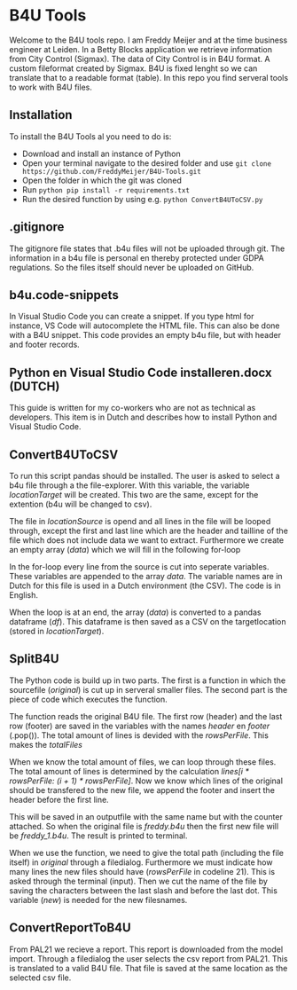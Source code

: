 # B4U Tools
Welcome to the B4U tools repo. I am Freddy Meijer and at the time business engineer at Leiden. In a Betty Blocks application we retrieve information from City Control (Sigmax). The data of City Control is in B4U format. A custom fileformat created by Sigmax. B4U is fixed lenght so we can translate that to a readable format (table). In this repo you find serveral tools to work with B4U files.

## Installation
To install the B4U Tools al you need to do is:

- Download and install an instance of Python
- Open your terminal navigate to the desired folder and use `git clone https://github.com/FreddyMeijer/B4U-Tools.git`
- Open the folder in which the git was cloned
- Run `python pip install -r requirements.txt`
- Run the desired function by using e.g. `python ConvertB4UToCSV.py`

## .gitignore
The gitignore file states that .b4u files will not be uploaded through git. The information in a b4u file is personal en thereby protected under GDPA regulations. So the files itself should never be uploaded on GitHub.

## b4u.code-snippets
In Visual Studio Code you can create a snippet. If you type html for instance, VS Code will autocomplete the HTML file. This can also be done with a B4U snippet. This code provides an empty b4u file, but with header and footer records.

## Python en Visual Studio Code installeren.docx (DUTCH)
This guide is written for my co-workers who are not as technical as developers. This item is in Dutch and describes how to install Python and Visual Studio Code.
 
## ConvertB4UToCSV
To run this script pandas should be installed. The user is asked to select a b4u file through a the file-explorer. With this variable, the variable *locationTarget* will be created. This two are the same, except for the extention (b4u will be changed to csv).

The file in *locationSource* is opend and all lines in the file will be looped through, except the first and last line which are the header and tailline of the file which does not include data we want to extract. Furthermore we create an empty array (*data*) which we will fill in the following for-loop

In the for-loop every line from the source is cut into seperate variables. These variables are appended to the array *data*. The variable names are in Dutch for this file is used in a Dutch environment (the CSV). The code is in English. 

When the loop is at an end, the array (*data*) is converted to a pandas dataframe (*df*). This dataframe is then saved as a CSV on the targetlocation (stored in *locationTarget*).

## SplitB4U
The Python code is build up in two parts. The first is a function in which the sourcefile (*original*) is cut up in serveral smaller files. The second part is the piece of code which executes the function.

The function reads the original B4U file. The first row (header) and the last row (footer) are saved in the variables with the names *header* en *footer* (.pop()). The total amount of lines is devided with the *rowsPerFile*. This makes the *totalFiles* 

When we know the total amount of files, we can loop through these files. The total amount of lines is determined by the calculation *lines[i * rowsPerFile: (i + 1) * rowsPerFile]*. Now we know which lines of the original should be transfered to the new file, we append the footer and insert the header before the first line. 

This will be saved in an outputfile with the same name but with the counter attached. So when the original file is *freddy.b4u* then the first new file will be *freddy_1.b4u*. The result is printed to terminal.

When we use the function, we need to give the total path (including the file itself) in *original* through a filedialog. Furthermore we must indicate how many lines the new files should have (*rowsPerFile* in codeline 21). This is asked through the terminal (input). Then we cut the name of the file by saving the characters between the last slash and before the last dot. This variable (*new*) is needed for the new filesnames.

## ConvertReportToB4U
From PAL21 we recieve a report. This report is downloaded from the model import. Through a filedialog the user selects the csv report from PAL21. This is translated to a valid B4U file. That file is saved at the same location as the selected csv file. 